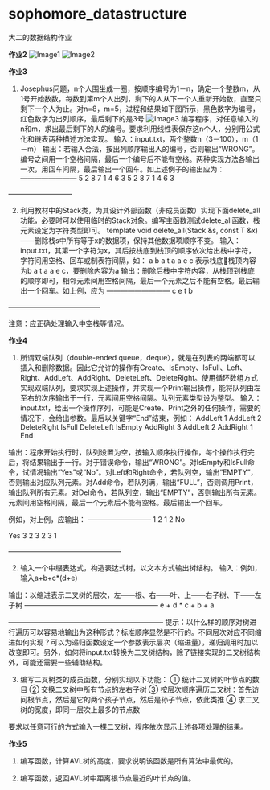 # sophomore_datastructure
大二的数据结构作业

**作业2**
![Image1](https://raw.githubusercontent.com/lidmir/sophomore_datastructure/master/img/%E4%B8%8A%E6%9C%BA%E4%BD%9C%E4%B8%9A2.1-2.3.jpg)
![Image2](https://raw.githubusercontent.com/lidmir/sophomore_datastructure/master/img/%E4%B8%8A%E6%9C%BA%E4%BD%9C%E4%B8%9A2.4.jpg)

**作业3**
1.	Josephus问题，n个人围坐成一圈，按顺序编号为1－n，确定一个整数m，从1号开始数数，每数到第m个人出列，剩下的人从下一个人重新开始数，直至只剩下一个人为止。对n=8，m=5，过程和结果如下图所示，黑色数字为编号，红色数字为出列顺序，最后剩下的是3号
![Image3](https://raw.githubusercontent.com/lidmir/sophomore_datastructure/master/img/pic3.png)
编写程序，对任意输入的n和m，求出最后剩下的人的编号。要求利用线性表保存这n个人，分别用公式化和链表两种描述方法实现。
输入：input.txt，两个整数n（3－100），m（1－m）
输出：若输入合法，按出列顺序输出人的编号，否则输出“WRONG”。编号之间用一个空格间隔，最后一个编号后不能有空格。两种实现方法各输出一次，用回车间隔，最后输出一个回车。如上述例子的输出应为：
――――――――
5 2 8 7 1 4 6 3
5 2 8 7 1 4 6 3

―――――――――

2.	利用教材中的Stack类，为其设计外部函数（非成员函数）实现下面delete_all功能，必要时可以使用临时的Stack对象。编写主函数测试delete_all函数，栈元素设定为字符类型即可。
template <class T>
void delete_all(Stack<T> &s, const T &x)——删除栈s中所有等于x的数据项，保持其他数据项顺序不变。
输入：input.txt，其第一个字符为x，其后按栈底到栈顶的顺序依次给出栈中字符，字符间用空格、回车或制表符间隔，如：
a
b a t a a e c
表示栈底栈顶内容为b a t a a e c，要删除内容为a
输出：删除后栈中字符内容，从栈顶到栈底的顺序即可，相邻元素间用空格间隔，最后一个元素之后不能有空格。最后输出一个回车。如上例，应为
―――――――――
c e t b

―――――――――――――

注意：应正确处理输入中空栈等情况。

**作业4**
1.	所谓双端队列（double-ended queue，deque），就是在列表的两端都可以插入和删除数据。因此它允许的操作有Create、IsEmpty、IsFull、Left、Right、AddLeft、AddRight、DeleteLeft、DeleteRight。使用循环数组方式实现双端队列，要求实现上述操作，并实现一个Print输出操作，能将队列由左至右的次序输出于一行，元素间用空格间隔。队列元素类型设为整型。
输入：input.txt，给出一个操作序列，可能是Create、Print之外的任何操作，需要的情况下，会给出参数。最后以关键字“End”结束，例如：
AddLeft	1
AddLeft	2
DeleteRight
IsFull
DeleteLeft
IsEmpty
AddRight 3
AddLeft 2
AddRight 1
End

输出：程序开始执行时，队列设置为空，按输入顺序执行操作，每个操作执行完后，将结果输出于一行。对于错误命令，输出“WRONG”。对IsEmpty和IsFull命令，试情况输出“Yes”或“No”。对Left和Right命令，若队列空，输出“EMPTY”，否则输出对应队列元素。对Add命令，若队列满，输出“FULL”，否则调用Print，输出队列所有元素。对Del命令，若队列空，输出“EMPTY”，否则输出所有元素。元素间用空格间隔，最后一个元素后不能有空格。最后输出一个回车。

例如，对上例，应输出：
―――――――――
1
2 1
2
No

Yes
3
2 3
2 3 1

――――――――――――――――

2.	输入一个中缀表达式，构造表达式树，以文本方式输出树结构。
输入：例如，输入a+b+c*(d+e)

输出：以缩进表示二叉树的层次，左——根、右——叶、上——右子树、下——左子树
―――――――――――――――――――
			e
		+
			d
	*
		c
+
		b
	+
		a

――――――――――――――――――――――
提示：以什么样的顺序对树进行遍历可以容易地输出为这种形式？标准顺序显然是不行的。不同层次对应不同缩进如何实现？可以为递归函数设定一个参数表示层次（缩进量），递归调用时加以改变即可。另外，如何将input.txt转换为二叉树结构，除了链接实现的二叉树结构外，可能还需要一些辅助结构。



3.	编写二叉树类的成员函数，分别实现以下功能：
①	统计二叉树的叶节点的数目
②	交换二叉树中所有节点的左右子树
③	按层次顺序遍历二叉树：首先访问根节点，然后是它的两个孩子节点，然后是孙子节点，依此类推
④	求二叉树的宽度，即同一层次上最多的节点数

要求以任意可行的方式输入一棵二叉树，程序依次显示上述各项处理的结果。

**作业5**
1.	编写函数，计算AVL树的高度，要求说明该函数是所有算法中最优的。

2.	编写函数，返回AVL树中距离根节点最近的叶节点的值。
